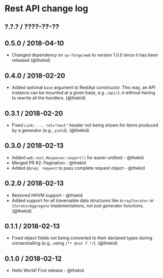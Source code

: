 Rest API change log
====================

## ?.?.? / ????-??-??

## 0.5.0 / 2018-04-10

* Changed dependency on `xp-forge/web` to version 1.0.0 since it has
  been released
  (@thekid)

## 0.4.0 / 2018-02-20

* Added optional `base` argument to RestApi constructor. This way, an
  API instance can be mounted at a given base, e.g. `/api/1.0` without
  having to rewrite all the handlers.
  (@thekid)

## 0.3.1 / 2018-02-20

* Fixed `Link: ... rel="next"` header not being shown for items produced
  by a generator (e.g., `yield`).
  (@thekid)

## 0.3.0 / 2018-02-13

* Added `web.rest.Response::export()` for easier unittest - @thekid
* Merged PR #2: Pagination - @thekid
* Added `@$req: request` to pass complete request object - @thekid

## 0.2.0 / 2018-02-13

* Restored HHVM support - @thekid
* Added support for all traversable data structures like `ArrayIterator`
  or `IteratorAggregate` implementations, not just generator functions.
  (@thekid)

## 0.1.1 / 2018-02-13

* Fixed object fields not being converted to their declared types during
  unmarshalling (e.g., using `/** @var T */`).
  (@thekid)

## 0.1.0 / 2018-02-12

* Hello World! First release - @thekid